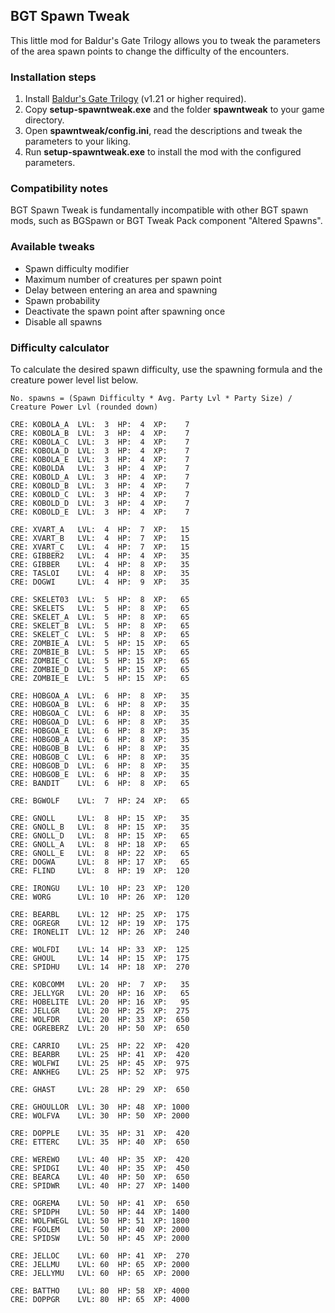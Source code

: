 ## BGT Spawn Tweak
This little mod for Baldur's Gate Trilogy allows you to tweak the parameters of the area spawn points to change the difficulty of the encounters.

### Installation steps
1. Install [Baldur's Gate Trilogy](https://github.com/SpellholdStudios/BGT-WeiDU) (v1.21 or higher required).
2. Copy **setup-spawntweak.exe** and the folder **spawntweak** to your game directory.
3. Open **spawntweak/config.ini**, read the descriptions and tweak the parameters to your liking.
4. Run **setup-spawntweak.exe** to install the mod with the configured parameters.

### Compatibility notes
BGT Spawn Tweak is fundamentally incompatible with other BGT spawn mods, such as BGSpawn or BGT Tweak Pack component "Altered Spawns".

### Available tweaks
* Spawn difficulty modifier
* Maximum number of creatures per spawn point
* Delay between entering an area and spawning
* Spawn probability
* Deactivate the spawn point after spawning once
* Disable all spawns

### Difficulty calculator
To calculate the desired spawn difficulty, use the spawning formula and the creature power level list below.

```
No. spawns = (Spawn Difficulty * Avg. Party Lvl * Party Size) / Creature Power Lvl (rounded down)
```
```
CRE: KOBOLA_A  LVL:  3  HP:  4  XP:    7
CRE: KOBOLA_B  LVL:  3  HP:  4  XP:    7
CRE: KOBOLA_C  LVL:  3  HP:  4  XP:    7
CRE: KOBOLA_D  LVL:  3  HP:  4  XP:    7
CRE: KOBOLA_E  LVL:  3  HP:  4  XP:    7
CRE: KOBOLDA   LVL:  3  HP:  4  XP:    7
CRE: KOBOLD_A  LVL:  3  HP:  4  XP:    7
CRE: KOBOLD_B  LVL:  3  HP:  4  XP:    7
CRE: KOBOLD_C  LVL:  3  HP:  4  XP:    7
CRE: KOBOLD_D  LVL:  3  HP:  4  XP:    7
CRE: KOBOLD_E  LVL:  3  HP:  4  XP:    7
```
```
CRE: XVART_A   LVL:  4  HP:  7  XP:   15
CRE: XVART_B   LVL:  4  HP:  7  XP:   15
CRE: XVART_C   LVL:  4  HP:  7  XP:   15
CRE: GIBBER2   LVL:  4  HP:  4  XP:   35
CRE: GIBBER    LVL:  4  HP:  8  XP:   35
CRE: TASLOI    LVL:  4  HP:  8  XP:   35
CRE: DOGWI     LVL:  4  HP:  9  XP:   35
```
```
CRE: SKELET03  LVL:  5  HP:  8  XP:   65
CRE: SKELETS   LVL:  5  HP:  8  XP:   65
CRE: SKELET_A  LVL:  5  HP:  8  XP:   65
CRE: SKELET_B  LVL:  5  HP:  8  XP:   65
CRE: SKELET_C  LVL:  5  HP:  8  XP:   65
CRE: ZOMBIE_A  LVL:  5  HP: 15  XP:   65
CRE: ZOMBIE_B  LVL:  5  HP: 15  XP:   65
CRE: ZOMBIE_C  LVL:  5  HP: 15  XP:   65
CRE: ZOMBIE_D  LVL:  5  HP: 15  XP:   65
CRE: ZOMBIE_E  LVL:  5  HP: 15  XP:   65
```
```
CRE: HOBGOA_A  LVL:  6  HP:  8  XP:   35
CRE: HOBGOA_B  LVL:  6  HP:  8  XP:   35
CRE: HOBGOA_C  LVL:  6  HP:  8  XP:   35
CRE: HOBGOA_D  LVL:  6  HP:  8  XP:   35
CRE: HOBGOA_E  LVL:  6  HP:  8  XP:   35
CRE: HOBGOB_A  LVL:  6  HP:  8  XP:   35
CRE: HOBGOB_B  LVL:  6  HP:  8  XP:   35
CRE: HOBGOB_C  LVL:  6  HP:  8  XP:   35
CRE: HOBGOB_D  LVL:  6  HP:  8  XP:   35
CRE: HOBGOB_E  LVL:  6  HP:  8  XP:   35
CRE: BANDIT    LVL:  6  HP:  8  XP:   65
```
```
CRE: BGWOLF    LVL:  7  HP: 24  XP:   65
```
```
CRE: GNOLL     LVL:  8  HP: 15  XP:   35
CRE: GNOLL_B   LVL:  8  HP: 15  XP:   35
CRE: GNOLL_D   LVL:  8  HP: 15  XP:   65
CRE: GNOLL_A   LVL:  8  HP: 18  XP:   65
CRE: GNOLL_E   LVL:  8  HP: 22  XP:   65
CRE: DOGWA     LVL:  8  HP: 17  XP:   65
CRE: FLIND     LVL:  8  HP: 19  XP:  120
```
```
CRE: IRONGU    LVL: 10  HP: 23  XP:  120
CRE: WORG      LVL: 10  HP: 26  XP:  120
```
```
CRE: BEARBL    LVL: 12  HP: 25  XP:  175
CRE: OGREGR    LVL: 12  HP: 19  XP:  175
CRE: IRONELIT  LVL: 12  HP: 26  XP:  240
```
```
CRE: WOLFDI    LVL: 14  HP: 33  XP:  125
CRE: GHOUL     LVL: 14  HP: 15  XP:  175
CRE: SPIDHU    LVL: 14  HP: 18  XP:  270
```
```
CRE: KOBCOMM   LVL: 20  HP:  7  XP:   35
CRE: JELLYGR   LVL: 20  HP: 16  XP:   65
CRE: HOBELITE  LVL: 20  HP: 16  XP:   95
CRE: JELLGR    LVL: 20  HP: 25  XP:  275
CRE: WOLFDR    LVL: 20  HP: 33  XP:  650
CRE: OGREBERZ  LVL: 20  HP: 50  XP:  650
```
```
CRE: CARRIO    LVL: 25  HP: 22  XP:  420
CRE: BEARBR    LVL: 25  HP: 41  XP:  420
CRE: WOLFWI    LVL: 25  HP: 45  XP:  975
CRE: ANKHEG    LVL: 25  HP: 52  XP:  975
```
```
CRE: GHAST     LVL: 28  HP: 29  XP:  650
```
```
CRE: GHOULLOR  LVL: 30  HP: 48  XP: 1000
CRE: WOLFVA    LVL: 30  HP: 50  XP: 2000
```
```
CRE: DOPPLE    LVL: 35  HP: 31  XP:  420
CRE: ETTERC    LVL: 35  HP: 40  XP:  650
```
```
CRE: WEREWO    LVL: 40  HP: 35  XP:  420
CRE: SPIDGI    LVL: 40  HP: 35  XP:  450
CRE: BEARCA    LVL: 40  HP: 50  XP:  650
CRE: SPIDWR    LVL: 40  HP: 27  XP: 1400
```
```
CRE: OGREMA    LVL: 50  HP: 41  XP:  650
CRE: SPIDPH    LVL: 50  HP: 44  XP: 1400
CRE: WOLFWEGL  LVL: 50  HP: 51  XP: 1800
CRE: FGOLEM    LVL: 50  HP: 40  XP: 2000
CRE: SPIDSW    LVL: 50  HP: 45  XP: 2000
```
```
CRE: JELLOC    LVL: 60  HP: 41  XP:  270
CRE: JELLMU    LVL: 60  HP: 65  XP: 2000
CRE: JELLYMU   LVL: 60  HP: 65  XP: 2000
```
```
CRE: BATTHO    LVL: 80  HP: 58  XP: 4000
CRE: DOPPGR    LVL: 80  HP: 65  XP: 4000
```
